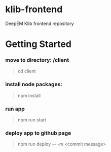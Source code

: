 # klib-frontend
DeepEM Klib frontend repository

# Getting Started
### move to directory: /client
> cd client

### install node packages:
> npm install

### run app
> npm run start

### deploy app to github page
> npm run deploy -- -m \<commit message\>
